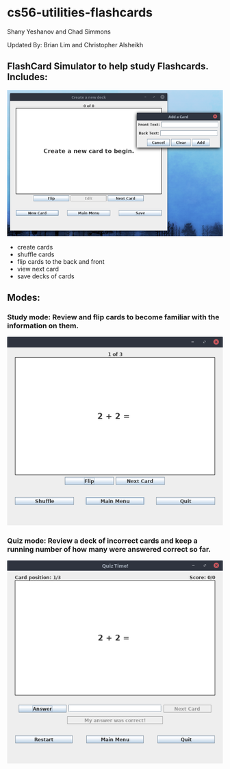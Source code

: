 # cs56-utilities-flashcards

Shany Yeshanov and Chad Simmons

Updated By: Brian Lim and Christopher Alsheikh


## FlashCard Simulator to help study Flashcards. Includes:

![Menu Screenshot](images/CreateDeck.png "Create a Deck Menu screenshot")

- create cards
- shuffle cards
- flip cards to the back and front
- view next card
- save decks of cards

## Modes:
### Study mode: Review and flip cards to become familiar with the information on them.
![Study Screenshot](images/Study.png "Quiz Menu")

### Quiz mode: Review a deck of incorrect cards and keep a running number of how many were answered correct so far.
![Quiz Screenshot](images/Quiz.png "Study Menu")



